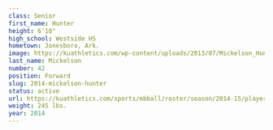 ```yaml
---
class: Senior
first_name: Hunter
height: 6'10"
high_school: Westside HS
hometown: Jonesboro, Ark.
image: https://kuathletics.com/wp-content/uploads/2013/07/Mickelson_Hunter_07112013.jpg
last_name: Mickelson
number: 42
position: Forward
slug: 2014-mickelson-hunter
status: active
url: https://kuathletics.com/sports/mbball/roster/season/2014-15/player/hunter-mickelson/
weight: 245 lbs.
year: 2014
---
```

